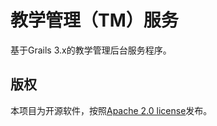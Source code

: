 # 教学管理（TM）服务
基于Grails 3.x的教学管理后台服务程序。

## 版权
本项目为开源软件，按照[Apache 2.0 license](http://www.apache.org/licenses/LICENSE-2.0.html)发布。


